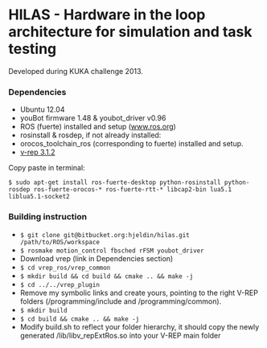 HILAS -  Hardware in the loop architecture for simulation and task testing 
========

Developed during KUKA challenge 2013. 

### Dependencies

* Ubuntu 12.04
* youBot firmware 1.48 & youbot_driver v0.96
* ROS (fuerte) installed and setup (www.ros.org)
* rosinstall & rosdep, if not already installed: 
* orocos_toolchain_ros (corresponding to fuerte) installed and setup. 
* [v-rep 3.1.2](http://www.coppeliarobotics.com) 

Copy paste in terminal:

`$ sudo apt-get install ros-fuerte-desktop python-rosinstall python-rosdep ros-fuerte-orocos-* ros-fuerte-rtt-* libcap2-bin lua5.1 liblua5.1-socket2`

### Building instruction

* `$ git clone git@bitbucket.org:hjeldin/hilas.git /path/to/ROS/workspace`
* `$ rosmake motion_control fbsched rFSM youbot_driver`
* Download vrep (link in Dependencies section)
* `$ cd vrep_ros/vrep_common`
* `$ mkdir build && cd build && cmake .. && make -j`
* `$ cd ../../vrep_plugin`
* Remove my symbolic links and create yours, pointing to the right V-REP folders (/programming/include and /programming/common).
* `$ mkdir build`
* `$ cd build && cmake .. && make -j`
* Modify build.sh to reflect your folder hierarchy, it should copy the newly generated /lib/libv_repExtRos.so into your V-REP main folder
